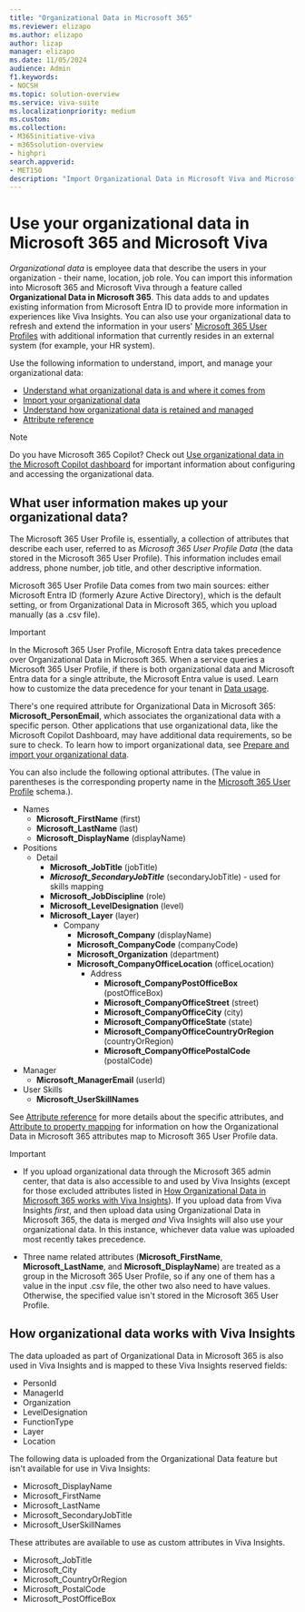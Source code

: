 ```yaml
---
title: "Organizational Data in Microsoft 365"
ms.reviewer: elizapo
ms.author: elizapo
author: lizap
manager: elizapo
ms.date: 11/05/2024
audience: Admin
f1.keywords:
- NOCSH
ms.topic: solution-overview
ms.service: viva-suite
ms.localizationpriority: medium
ms.custom:
ms.collection:  
- M365initiative-viva
- m365solution-overview
- highpri
search.appverid:
- MET150
description: "Import Organizational Data in Microsoft Viva and Microsoft 365"
---
```

# Use your organizational data in Microsoft 365 and Microsoft Viva
*Organizational data* is employee data that describe the users in your organization - their name, location, job role. You can import this information into Microsoft 365 and Microsoft Viva through a feature called **Organizational Data in Microsoft 365**. This data adds to and updates existing information from Microsoft Entra ID to provide more information in experiences like Viva Insights. You can also use your organizational data to refresh and extend the information in your users' [Microsoft 365 User Profiles](/graph/api/resources/profile?view=graph-rest-beta&preserve-view=true) with additional information that currently resides in an external system (for example, your HR system).

Use the following information to understand, import, and manage your organizational data:

- [Understand what organizational data is and where it comes from](#what-user-information-makes-up-your-organizational-data)
- [Import your organizational data](import-orgdata.md)
- [Understand how organizational data is retained and managed](orgdata-data-usage.md)
- [Attribute reference](orgdata-attributes.md)

> [!NOTE]
> Do you have Microsoft 365 Copilot? Check out [Use organizational data in the Microsoft Copilot dashboard](organizational-data-copilot.md) for important information about configuring and accessing the organizational data.

## What user information makes up your organizational data?

The Microsoft 365 User Profile is, essentially, a collection of attributes that describe each user, referred to as *Microsoft 365 User Profile Data* (the data stored in the Microsoft 365 User Profile). This information includes email address, phone number, job title, and other descriptive information.

Microsoft 365 User Profile Data comes from two main sources: either Microsoft Entra ID (formerly Azure Active Directory), which is the default setting, or from Organizational Data in Microsoft 365, which you upload manually (as a .csv file). 

>[!IMPORTANT]
> In the Microsoft 365 User Profile, Microsoft Entra data takes precedence over Organizational Data in Microsoft 365. When a service queries a Microsoft 365 User Profile, if there is both organizational data and Microsoft Entra data for a single attribute, the Microsoft Entra value is used. Learn how to customize the data precedence for your tenant in [Data usage](orgdata-data-usage.md#data-usage).

There's one required attribute for Organizational Data in Microsoft 365: **Microsoft_PersonEmail**, which associates the organizational data with a specific person. Other applications that use organizational data, like the Microsoft Copilot Dashboard, may have additional data requirements, so be sure to check. To learn how to import organizational data, see [Prepare and import your organizational data](import-orgdata.md).

You can also include the following optional attributes. (The value in parentheses is the corresponding property name in the [Microsoft 365 User Profile](/graph/api/resources/profile?view=graph-rest-beta&preserve-view=true#relationships) schema.).


- Names 
   - **Microsoft_FirstName** (first) 
   - **Microsoft_LastName** (last) 
   - **Microsoft_DisplayName** (displayName) 
- Positions  
   - Detail 
      - **Microsoft_JobTitle** (jobTitle) 
      - ***Microsoft_SecondaryJobTitle*** (secondaryJobTitle) - used for skills mapping
      - **Microsoft_JobDiscipline** (role) 
      - **Microsoft_LevelDesignation** (level) 
      - **Microsoft_Layer** (layer) 
         - Company 
            - **Microsoft_Company** (displayName) 
            - **Microsoft_CompanyCode** (companyCode)
            - **Microsoft_Organization** (department) 
            - **Microsoft_CompanyOfficeLocation** (officeLocation) 
               - Address 
                  - **Microsoft_CompanyPostOfficeBox** (postOfficeBox) 
                  - **Microsoft_CompanyOfficeStreet** (street) 
                  - **Microsoft_CompanyOfficeCity** (city) 
                  - **Microsoft_CompanyOfficeState** (state) 
                  - **Microsoft_CompanyOfficeCountryOrRegion** (countryOrRegion) 
                  - **Microsoft_CompanyOfficePostalCode** (postalCode) 
- Manager 
   - **Microsoft_ManagerEmail** (userId) 
- User Skills
   - **Microsoft_UserSkillNames** 


See [Attribute reference](orgdata-attributes.md) for more details about the specific attributes, and [Attribute to property mapping](orgdata-attributes.md#attribute-to-property-mapping) for information on how the Organizational Data in Microsoft 365 attributes map to Microsoft 365 User Profile data.

> [!IMPORTANT]
>
> - If you upload organizational data through the Microsoft 365 admin center, that data is also accessible to and used by Viva Insights (except for those excluded attributes listed in [How Organizational Data in Microsoft 365 works with Viva Insights](#how-organizational-data-works-with-viva-insights)). If you upload data from Viva Insights *first*, and then upload data using Organizational Data in Microsoft 365, the data is merged *and* Viva Insights will also use your organizational data. In this instance, whichever data value was uploaded most recently takes precedence.
>
> - Three name related attributes (**Microsoft_FirstName**, **Microsoft_LastName**, and **Microsoft_DisplayName**) are treated as a group in the Microsoft 365 User Profile, so if any one of them has a value in the input .csv file, the other two also need to have values. Otherwise, the specified value isn't stored in the Microsoft 365 User Profile.


## How organizational data works with Viva Insights
The data uploaded as part of Organizational Data in Microsoft 365 is also used in Viva Insights and is mapped to these Viva Insights reserved fields:

- PersonId
- ManagerId
- Organization
- LevelDesignation
- FunctionType
- Layer
- Location

The following data is uploaded from the Organizational Data feature but isn't available for use in Viva Insights:
- Microsoft_DisplayName
- Microsoft_FirstName
- Microsoft_LastName
- Microsoft_SecondaryJobTitle
- Microsoft_UserSkillNames

These attributes are available to use as custom attributes in Viva Insights.
- Microsoft_JobTitle
- Microsoft_City
- Microsoft_CountryOrRegion
- Microsoft_PostalCode
- Microsoft_PostOfficeBox
